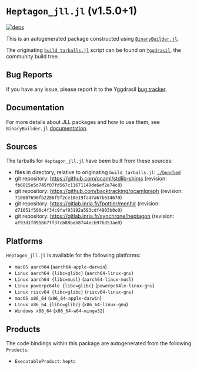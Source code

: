 # `Heptagon_jll.jl` (v1.5.0+1)

[![deps](https://juliahub.com/docs/Heptagon_jll/deps.svg)](https://juliahub.com/ui/Packages/General/Heptagon_jll/)

This is an autogenerated package constructed using [`BinaryBuilder.jl`](https://github.com/JuliaPackaging/BinaryBuilder.jl).

The originating [`build_tarballs.jl`](https://github.com/JuliaPackaging/Yggdrasil/blob/6f51d2bcd72a85d458c76cf1c7348eb9452f121d/H/Heptagon/build_tarballs.jl) script can be found on [`Yggdrasil`](https://github.com/JuliaPackaging/Yggdrasil/), the community build tree.

## Bug Reports

If you have any issue, please report it to the Yggdrasil [bug tracker](https://github.com/JuliaPackaging/Yggdrasil/issues).

## Documentation

For more details about JLL packages and how to use them, see `BinaryBuilder.jl` [documentation](https://docs.binarybuilder.org/stable/jll/).

## Sources

The tarballs for `Heptagon_jll.jl` have been built from these sources:

* files in directory, relative to originating `build_tarballs.jl`: [`./bundled`](https://github.com/JuliaPackaging/Yggdrasil/tree/6f51d2bcd72a85d458c76cf1c7348eb9452f121d/H/Heptagon/bundled)
* git repository: https://github.com/ocaml/stdlib-shims (revision: `fb6815e5d745f07fd567c11671149de6ef2e74c8`)
* git repository: https://github.com/backtracking/ocamlgraph (revision: `710007690fb2286f9f2ce10e19fa47a67b634670`)
* git repository: https://gitlab.inria.fr/fpottier/menhir (revision: `d71051f500c4f34c9faf93192a593cdf4903b0c0`)
* git repository: https://gitlab.inria.fr/synchrone/heptagon (revision: `af93d1f0916b7ff37cb88beb8744ecb976d53ae0`)

## Platforms

`Heptagon_jll.jl` is available for the following platforms:

* `macOS aarch64` (`aarch64-apple-darwin`)
* `Linux aarch64 {libc=glibc}` (`aarch64-linux-gnu`)
* `Linux aarch64 {libc=musl}` (`aarch64-linux-musl`)
* `Linux powerpc64le {libc=glibc}` (`powerpc64le-linux-gnu`)
* `Linux riscv64 {libc=glibc}` (`riscv64-linux-gnu`)
* `macOS x86_64` (`x86_64-apple-darwin`)
* `Linux x86_64 {libc=glibc}` (`x86_64-linux-gnu`)
* `Windows x86_64` (`x86_64-w64-mingw32`)

## Products

The code bindings within this package are autogenerated from the following `Products`:

* `ExecutableProduct`: `heptc`
